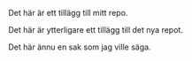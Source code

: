 Det här är ett tillägg till mitt repo.

Det här är ytterligare ett tillägg till det nya repot. 

Det här ännu en sak som jag ville säga. 




